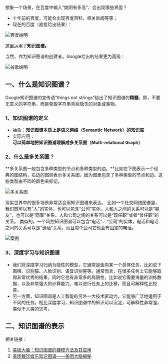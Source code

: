 想象一个场景，在百度中输入“姚明有多高”，会出现哪些界面？

- 十年前的百度，可能会出现百度百科、相关新闻等等；
- 现在的百度（直接给出结果）：

![百度姚明](/Users/liming/Liming96.github.io/images/百度姚明.png)

这里运用了**知识图谱。**

当然，作为知识图谱的创建者，Google给出的结果更为高级：

![谷歌姚明](/Users/liming/Liming96.github.io/images/谷歌姚明.png)

## 一、什么是知识图谱？

Google知识图谱的宣传语“things not strings”给出了知识图谱的**精髓**，即，不要无意义的字符串，而是获取字符串背后隐含的对象或事物。

### 1、知识图谱的定义

- 抽象：**知识图谱本质上是语义网络（Semantic Network）的知识库**
- 实际应用：**可以简单地把知识图谱理解成多关系图（Multi-relational Graph）**

### **2、什么是多关系图？**

**多关系图一般包含多种类型的节点和多种类型的边。**比如左下图表示一个经典的图结构，右边的图则表示多关系图，因为图里包含了多种类型的节点和边。这些类型由不同的颜色来标记。

![多关系图](/Users/liming/Liming96.github.io/images/多关系图.png)

现实世界中的很多场景非常适合用知识图谱来表达。 比如一个社交网络图谱里，我们既可以有“人”的实体，也可以包含“公司”实体。人和人之间的关系可以是“朋友”，也可以是“同事”关系。人和公司之间的关系可以是“现任职”或者“曾任职”的关系。 类似的，一个风控知识图谱可以包含“电话”、“公司”的实体，电话和电话之间的关系可以是“通话”关系，而且每个公司它也会有固定的电话。

![案例](/Users/liming/Liming96.github.io/images/案例.png)

### 3、深度学习与知识图谱

- 我们将深度学习归纳为隐性的模型，它通常是面向某一个具体任务，比如说下围棋、识别猫、人脸识别、语音识别等等。通常而言，在很多任务上它能够取得非常优秀的结果，同时它也有非常多的局限性，比如说它需要海量的训练数据，以及非常强大的计算能力，难以进行任务上的迁移，而且可解释性比较差。
- 另一方面，知识图谱是人工智能的另外一大技术驱动力，它能够广泛地适用于不同的任务。相比深度学习，知识图谱中的知识可以沉淀，可解释性非常强，类似于人类的思考。

## 二、知识图谱的表示





相关链接：

1. [美团大脑：知识图谱的建模方法及其应用](https://tech.meituan.com/2018/11/01/meituan-ai-nlp.html) 
2. [美团餐饮娱乐知识图谱——美团大脑揭秘](https://tech.meituan.com/2018/11/22/meituan-brain-nlp-01.html) 